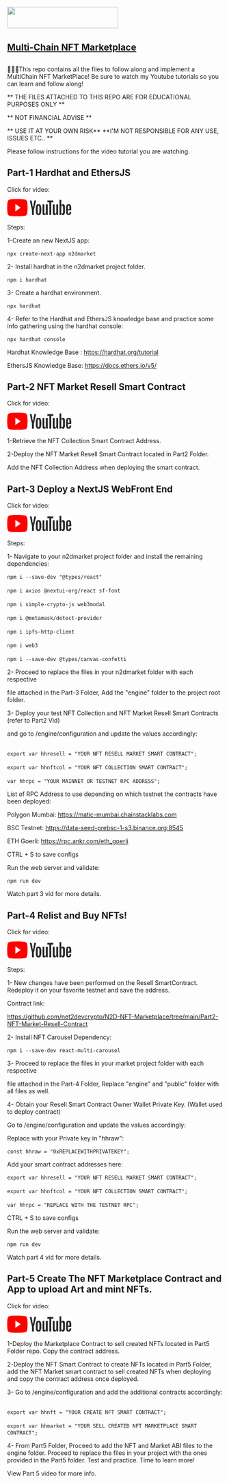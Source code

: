 
<a href="http://youtube.a3b.io" target="_blank"><img src="https://github.com/net2devcrypto/N2D-NFT-Marketplace/blob/main/n2DMarket.png" width="260" height="50"><h2>Multi-Chain NFT Marketplace</h2></a>
##
🚀👩‍🚀This repo contains all the files to follow along and implement a MultiChain NFT MarketPlace! Be sure to watch my Youtube tutorials so you can learn and follow along!

** THE FILES ATTACHED TO THIS REPO ARE FOR EDUCATIONAL PURPOSES ONLY **

** NOT FINANCIAL ADVISE **

** USE IT AT YOUR OWN RISK** **I'M NOT RESPONSIBLE FOR ANY USE, ISSUES ETC.. **

Please follow instructions for the video tutorial you are watching.

## Part-1 Hardhat and EthersJS

Click for video:

<a href="https://www.youtube.com/watch?v=wxeA8NKPNUA&t=539s" target="_blank"><img src="https://github.com/net2devcrypto/misc/blob/main/ytlogo2.png" width="150" height="40"></a> 

Steps:

1-Create an new NextJS app:

```shell
npx create-next-app n2dmarket
```

2- Install hardhat in the n2dmarket project folder.

```shell
npm i hardhat
```

3- Create a hardhat environment.

```shell
npx hardhat
```

4- Refer to the Hardhat and EthersJS knowledge base and 
practice some info gathering using the hardhat console:

```shell
npx hardhat console
```

Hardhat Knowledge Base : https://hardhat.org/tutorial

EthersJS Knowledge Base: https://docs.ethers.io/v5/

## Part-2 NFT Market Resell Smart Contract

Click for video:

<a href="https://www.youtube.com/watch?v=60Babg2TJtU" target="_blank"><img src="https://github.com/net2devcrypto/misc/blob/main/ytlogo2.png" width="150" height="40"></a> 


1-Retrieve the NFT Collection Smart Contract Address.

2-Deploy the NFT Market Resell Smart Contract located in Part2 Folder.

Add the NFT Collection Address when deploying the smart contract.

## Part-3 Deploy a NextJS WebFront End

Click for video:

<a href="https://www.youtube.com/watch?v=TTSyNZCifLs&t=1837s" target="_blank"><img src="https://github.com/net2devcrypto/misc/blob/main/ytlogo2.png" width="150" height="40"></a> 

Steps:

1- Navigate to your n2dmarket project folder and install the remaining dependencies:

```shell
npm i --save-dev "@types/react"

npm i axios @nextui-org/react sf-font

npm i simple-crypto-js web3modal

npm i @metamask/detect-provider

npm i ipfs-http-client

npm i web3

npm i --save-dev @types/canvas-confetti
```

2- Proceed to replace the files in your n2dmarket folder with each respective

file attached in the Part-3 Folder, Add the "engine" folder to the project root folder.


3- Deploy your test NFT Collection and NFT Market Resell Smart Contracts (refer to Part2 Vid)

and go to /engine/configuration and update the values accordingly:

```shell

export var hhresell = "YOUR NFT RESELL MARKET SMART CONTRACT";

export var hhnftcol = "YOUR NFT COLLECTION SMART CONTRACT";

var hhrpc = "YOUR MAINNET OR TESTNET RPC ADDRESS";
```

List of RPC Address to use depending on which testnet the contracts have been deployed:

Polygon Mumbai: https://matic-mumbai.chainstacklabs.com

BSC Testnet: https://data-seed-prebsc-1-s3.binance.org:8545

ETH Goerli: https://rpc.ankr.com/eth_goerli

CTRL + S to save configs

Run the web server and validate:

```shell
npm run dev
```

Watch part 3 vid for more details.

## Part-4 Relist and Buy NFTs!

Click for video:

<a href="https://www.youtube.com/watch?v=1QP6UYZc8fU&t=2155s" target="_blank"><img src="https://github.com/net2devcrypto/misc/blob/main/ytlogo2.png" width="150" height="40"></a> 

Steps:

1- New changes have been performed on the Resell SmartContract.
Redeploy it on your favorite testnet and save the address.

Contract link: 

https://github.com/net2devcrypto/N2D-NFT-Marketplace/tree/main/Part2-NFT-Market-Resell-Contract

2- Install NFT Carousel Dependency:

```shell
npm i --save-dev react-multi-carousel
```

3- Proceed to replace the files in your market project folder with each respective

file attached in the Part-4 Folder, Replace "engine" and "public" folder with all files as well.


4- Obtain your Resell Smart Contract Owner Wallet Private Key. (Wallet used to deploy contract)

Go to /engine/configuration and update the values accordingly:

Replace with your Private key in "hhraw":

```shell
const hhraw = "0xREPLACEWITHPRIVATEKEY";
```

Add your smart contract addresses here:

```shell
export var hhresell = "YOUR NFT RESELL MARKET SMART CONTRACT";

export var hhnftcol = "YOUR NFT COLLECTION SMART CONTRACT";

var hhrpc = "REPLACE WITH THE TESTNET RPC";
```

CTRL + S to save configs

Run the web server and validate:

```shell
npm run dev
```
Watch part 4 vid for more details.

## Part-5 Create The NFT Marketplace Contract and App to upload Art and mint NFTs.

Click for video:

<a href="https://www.youtube.com/watch?v=60Babg2TJtU" target="_blank"><img src="https://github.com/net2devcrypto/misc/blob/main/ytlogo2.png" width="150" height="40"></a> 


1-Deploy the Marketplace Contract to sell created NFTs located in Part5 Folder repo. Copy the contract address.

2-Deploy the NFT Smart Contract to create NFTs located in Part5 Folder, add the NFT Market smart contract to sell created NFTs when deploying and copy the contract address once deployed.

3- Go to /engine/configuration and add the additional contracts accordingly:

```shell

export var hhnft = "YOUR CREATE NFT SMART CONTRACT";

export var hhmarket = "YOUR SELL CREATED NFT MARKETPLACE SMART CONTRACT";

```

4- From Part5 Folder, Proceed to add the NFT and Market ABI files to the engine folder. Proceed to replace the files in your project with the ones provided in the Part5 folder. Test and practice. Time to learn more! 

View Part 5 video for more info. 


